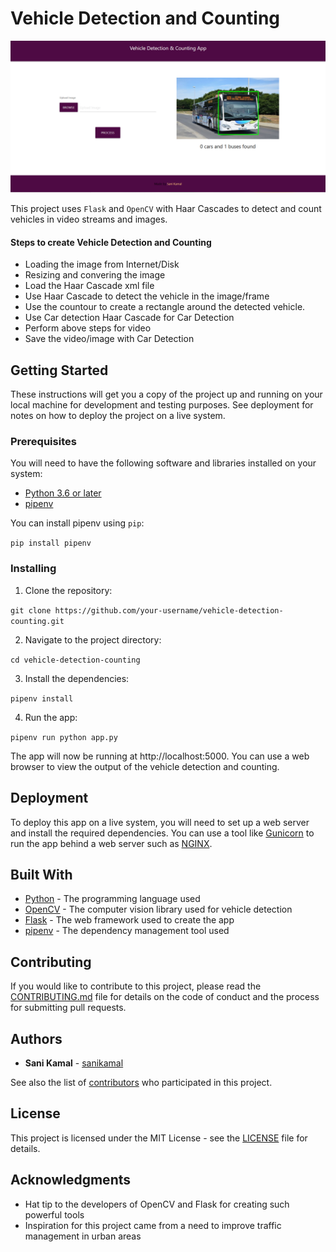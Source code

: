 # Vehicle Detection and Counting

![screenshot](https://github.com/sanikamal/vehicle-detection-counting/blob/main/screenshot/1.png)

This project uses `Flask` and `OpenCV` with Haar Cascades to detect and count vehicles in video streams and images.

#### Steps to create Vehicle Detection and Counting
- Loading the image from Internet/Disk
- Resizing and convering the image
- Load the Haar Cascade xml file
- Use Haar Cascade to detect the vehicle in the image/frame
- Use the countour to create a rectangle around the detected vehicle.
- Use Car detection Haar Cascade for Car Detection
- Perform above steps for video
- Save the video/image with Car Detection

## Getting Started

These instructions will get you a copy of the project up and running on your local machine for development and testing purposes. See deployment for notes on how to deploy the project on a live system.

### Prerequisites

You will need to have the following software and libraries installed on your system:

- [Python 3.6 or later](https://www.python.org/downloads/)
- [pipenv](https://pypi.org/project/pipenv/)

You can install pipenv using `pip`:

`pip install pipenv`


### Installing

1. Clone the repository:

`git clone https://github.com/your-username/vehicle-detection-counting.git`

2. Navigate to the project directory:

`cd vehicle-detection-counting`

3. Install the dependencies:

`pipenv install`

4. Run the app:

`pipenv run python app.py`

The app will now be running at http://localhost:5000. You can use a web browser to view the output of the vehicle detection and counting.

## Deployment

To deploy this app on a live system, you will need to set up a web server and install the required dependencies. You can use a tool like [Gunicorn](https://gunicorn.org/) to run the app behind a web server such as [NGINX](https://www.nginx.com/).

## Built With

* [Python](https://www.python.org/) - The programming language used
* [OpenCV](https://opencv.org/) - The computer vision library used for vehicle detection
* [Flask](https://flask.palletsprojects.com/) - The web framework used to create the app
* [pipenv](https://pipenv.pypa.io/en/latest/) - The dependency management tool used

## Contributing

If you would like to contribute to this project, please read the [CONTRIBUTING.md](CONTRIBUTING.md) file for details on the code of conduct and the process for submitting pull requests.


## Authors

* **Sani Kamal** - [sanikamal](https://github.com/sanikamal)

See also the list of [contributors](https://github.com/sanikamal/vehicle-detection-counting/contributors) who participated in this project.

## License

This project is licensed under the MIT License - see the [LICENSE](LICENSE) file for details.

## Acknowledgments

* Hat tip to the developers of OpenCV and Flask for creating such powerful tools
* Inspiration for this project came from a need to improve traffic management in urban areas

